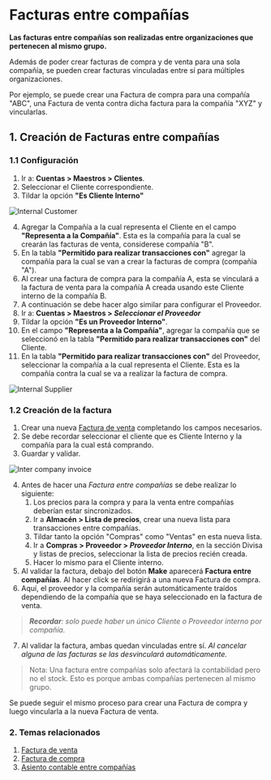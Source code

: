 <!-- add-breadcrumbs -->

# Facturas entre compañías

**Las facturas entre compañías son realizadas entre organizaciones que pertenecen al mismo grupo.**

Además de poder crear facturas de compra y de venta para una sola compañía, se pueden crear facturas vinculadas entre sí para múltiples organizaciones.

Por ejemplo, se puede crear una Factura de compra para una compañía "ABC", una Factura de venta contra dicha factura para la compañía "XYZ" y vincularlas.

## 1. Creación de Facturas entre compañías

### 1.1 Configuración
1. Ir a: **Cuentas > Maestros > Clientes**.
1. Seleccionar el Cliente correspondiente.
1. Tildar la opción **"Es Cliente Interno"**

 <img class="screenshot" alt="Internal Customer" src="{{docs_base_url}}/assets/img/accounts/make-internal-customer.png">

4. Agregar la Compañía a la cual representa el Cliente en el campo **"Representa a la Compañía"**. Esta es la compañía para la cual se crearán las facturas de venta, considerese compañía "B".
1. En la tabla **"Permitido para realizar transacciones con"** agregar la compañía para la cual se van a crear la facturas de compra (compañía "A"). 
1. Al crear una factura de compra para la compañía A, esta se vinculará a la factura de venta para la compañía A creada usando este Cliente interno de la compañía B.
1. A continuación se debe hacer algo similar para configurar el Proveedor.
1. Ir a: **Cuentas > Maestros > *Seleccionar el Proveedor***
1. Tildar la opción **"Es un Proveedor Interno"**.
1. En el campo **"Representa a la Compañía"**, agregar la compañía que se seleccionó en la tabla **"Permitido para realizar transacciones con"** del Cliente.
1. En la tabla **"Permitido para realizar transacciones con"** del Proveedor, seleccionar la compañía a la cual representa el Cliente. Esta es la compañía contra la cual se va a realizar la factura de compra.

 <img class="screenshot" alt="Internal Supplier" src="{{docs_base_url}}/assets/img/accounts/make-internal-supplier.png">

### 1.2 Creación de la factura
1. Crear una nueva [Factura de venta](/docs/user/manual/es/accounts/sales-invoice) completando los campos necesarios.
1. Se debe recordar seleccionar el cliente que es Cliente Interno y la compañía para la cual está comprando.
1. Guardar y validar.

 <img class="screenshot" alt="Inter company invoice" src="{{docs_base_url}}/assets/img/accounts/make-inter-company-invoice.png">

4. Antes de hacer una *Factura entre compañías* se debe realizar lo siguiente:
    1. Los precios para la compra y para la venta entre compañías deberían estar sincronizados.
    1. Ir a **Almacén > Lista de precios**, crear una nueva lista para transacciones entre compañías.
    1. Tildar tanto la opción "Compras" como "Ventas" en esta nueva lista.
    1. Ir a **Compras > Proveedor > *Proveedor Interno***, en la sección Divisa y listas de precios, seleccionar la lista de precios recién creada.
    1. Hacer lo mismo para el Cliente interno.
1. Al validar la factura, debajo del botón **Make** aparecerá **Factura entre compañías**. Al hacer click se redirigirá a una nueva Factura de compra.
1. Aquí, el proveedor y la compañía serán automáticamente traídos dependiendo de la compañía que se haya seleccionado en la factura de venta.
> ***Recordar**: solo puede haber un único Cliente o Proveedor interno por compañía.*
7. Al validar la factura, ambas quedan vinculadas entre sí. *Al cancelar alguna de las facturas se las desvinculará automáticamente.*

> Nota: Una factura entre compañías solo afectará la contabilidad pero no el stock. Esto es porque ambas compañías pertenecen al mismo grupo.

Se puede seguir el mismo proceso para crear una Factura de compra y luego vincularla a la nueva Factura de venta.

### 2. Temas relacionados
1. [Factura de venta](/docs/user/manual/es/accounts/sales-invoice)
1. [Factura de compra](/docs/user/manual/es/accounts/purchase-invoice)
1. [Asiento contable entre compañías](/docs/user/manual/es/accounts/inter-company-journal-entry)
